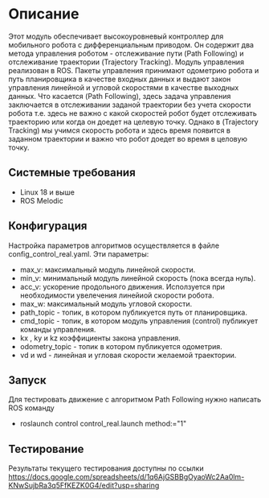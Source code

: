 
# Описание

Этот модуль обеспечивает высокоуровневый контроллер для мобильного робота с дифференциальным приводом. Он содержит два метода управления роботом - отслеживание пути (Path Following) и отслеживание траектории (Trajectory Tracking). Модуль управления реализован в ROS. Пакеты управления принимают одометрию робота и путь планировщика в качестве входных данных и выдают закон управления линейной и угловой скоростями в качестве выходных данных. Что касается (Path Following), здесь задача управления заключается в отслеживании заданой траектории без учета скорости робота т.е. здесь не важно с какой скоростей робот будет отслеживать траекторию или когда он доедет на целевую точку. Однако в (Trajectory Tracking) мы учимся скорость робота и здесь время появится в заданном траектории и важно что робот доедет во время в целовую точку.

## Системные требования

* Linux 18 и выше
* ROS Melodic 

## Конфигурация
Настройка параметров алгоритмов осуществляется в файле config_control_real.yaml. Эти параметры:
* max_v: максимальный модуль линейной скорости.
* min_v: минимальный модуль линейной скорость (пока всегда нуль).
* acc_v: ускорение продольного движения. Исползуется при необходимости увелечения линейиой скорости робота.
* max_w: максимальный модуль угловой скорости.
* path_topic - топик, в котором публикуется путь от планировщика.  
* cmd_topic - топик, в котором модуль управления (control) публикует команды управления.
* kx , ky и kz коэффициенты закона управления.
* odometry_topic - топик в котором публикуется одометрия.
* vd и wd - линейная и угловая скорости желаемой траектории.
 
## Запуск

Для тестировать движение с алгоритмом Path Following нужно написать ROS команду
* roslaunch control control_real.launch method:="1"


## Тестирование
Результаты текущего тестирования доступны по ссылки
https://docs.google.com/spreadsheets/d/1q6AjGSBBgOyaoWc2Aa0lm-KNwSujbRa3q5FfKEZK0G4/edit?usp=sharing
